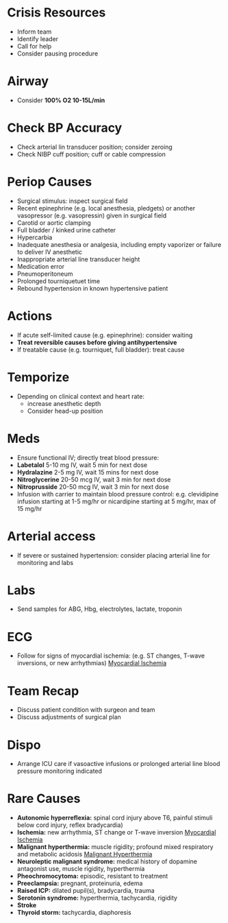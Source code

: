 # Crisis Resources 
* Inform team 
* Identify leader 
* Call for help 
* Consider pausing procedure 

# Airway 
* Consider **100% O2 10-15L/min**

# Check BP Accuracy 
* Check arterial lin transducer position; consider zeroing 
* Check NIBP cuff position; cuff or cable compression 

# Periop Causes 
* Surgical stimulus: inspect surgical field 
* Recent epinephrine (e.g. local anesthesia, pledgets) or another vasopressor (e.g. vasopressin) given in surgical field 
* Carotid or aortic clamping 
* Full bladder / kinked urine catheter 
* Hypercarbia 
* Inadequate anesthesia or analgesia, including empty vaporizer or failure to deliver IV anesthetic 
* Inappropriate arterial line transducer height 
* Medication error 
* Pneumoperitoneum 
* Prolonged tourniquetuet time 
* Rebound hypertension in known hypertensive patient 

# Actions 
* If acute self-limited cause (e.g. epinephrine): consider waiting 
* **Treat reversible causes before giving antihypertensive**
* If treatable cause (e.g. tourniquet, full bladder): treat cause 
# Temporize
* Depending on clinical context and heart rate: 
	* increase anesthetic depth 
	* Consider head-up position 

# Meds 
* Ensure functional IV; directly treat blood pressure: 
* **Labetalol** 5-10 mg IV, wait 5 min for next dose  
* **Hydralazine** 2-5 mg IV, wait 15 mins for next dose 
* **Nitroglycerine** 20-50 mcg IV, wait 3 min for next dose 
* **Nitroprusside** 20-50 mcg IV, wait 3 min for next dose 
* Infusion with carrier to maintain blood pressure control: e.g. clevidipine infusion starting at 1-5 mg/hr or nicardipine starting at 5 mg/hr, max of 15 mg/hr

#  Arterial access
* If severe or sustained hypertension: consider placing arterial line for monitoring and labs 

# Labs 
* Send samples for ABG, Hbg, electrolytes, lactate, troponin 

# ECG
* Follow for signs of myocardial ischemia: (e.g. ST changes, T-wave inversions, or new arrhythmias) [Myocardial Ischemia](MI)

# Team Recap 
* Discuss patient condition with surgeon and team 
* Discuss adjustments of surgical plan 

# Dispo
* Arrange ICU care if vasoactive infusions or prolonged arterial line blood pressure monitoring indicated 

# Rare Causes 
* **Autonomic hyperreflexia:** spinal cord injury above T6, painful stimuli below cord injury, reflex bradycardia) 
* **Ischemia:** new arrhythmia, ST change or T-wave inversion [Myocardial Ischemia](MI)
* **Malignant hyperthermia:** muscle rigidity; profound mixed respiratory and metabolic acidosis [Malignant Hyperthermia](MH)
* **Neuroleptic malignant syndrome:** medical history of dopamine antagonist use, muscle rigidity, hyperthermia
* **Pheochromocytoma:** episodic, resistant to treatment 
* **Preeclampsia:** pregnant, proteinuria, edema 
* **Raised ICP:** dilated pupil(s), bradycardia, trauma 
* **Serotonin syndrome:** hyperthermia, tachycardia, rigidity 
* **Stroke**
* **Thyroid storm:** tachycardia, diaphoresis 
